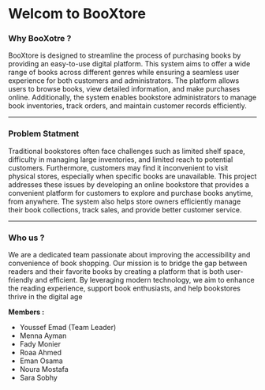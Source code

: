 # Welcom to BooXtore

### Why BooXotre ?

BooXtore is designed to streamline the process of purchasing books by
providing an easy-to-use digital platform. This system aims to offer a
wide range of books across different genres while ensuring a seamless
user experience for both customers and administrators. The platform
allows users to browse books, view detailed information, and make
purchases online. Additionally, the system enables bookstore
administrators to manage book inventories, track orders, and maintain
customer records efficiently.

---
### Problem Statment

Traditional bookstores often face challenges such as limited shelf
space, difficulty in managing large inventories, and limited reach to
potential customers. Furthermore, customers may find it inconvenient to
visit physical stores, especially when specific books are unavailable.
This project addresses these issues by developing an online bookstore
that provides a convenient platform for customers to explore and
purchase books anytime, from anywhere. The system also helps store
owners efficiently manage their book collections, track sales, and
provide better customer service.

---
### Who us ?

We are a dedicated team passionate about improving the accessibility and
convenience of book shopping. Our mission is to bridge the gap between
readers and their favorite books by creating a platform that is both
user-friendly and efficient. By leveraging modern technology, we aim to
enhance the reading experience, support book enthusiasts, and help
bookstores thrive in the digital age

**Members :**
- Youssef Emad (Team Leader)
- Menna Ayman
- Fady Monier
- Roaa Ahmed
- Eman Osama
- Noura Mostafa
- Sara Sobhy
